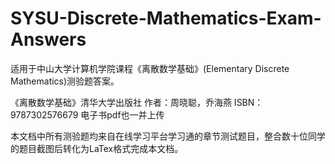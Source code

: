 # SYSU-Discrete-Mathematics-Exam-Answers
适用于中山大学计算机学院课程《离散数学基础》(Elementary Discrete Mathematics)测验题答案。

《离散数学基础》清华大学出版社 作者：周晓聪，乔海燕 ISBN：9787302576679 电子书pdf也一并上传

本文档中所有测验题均来自在线学习平台学习通的章节测试题目，整合数十位同学的题目截图后转化为LaTex格式完成本文档。

